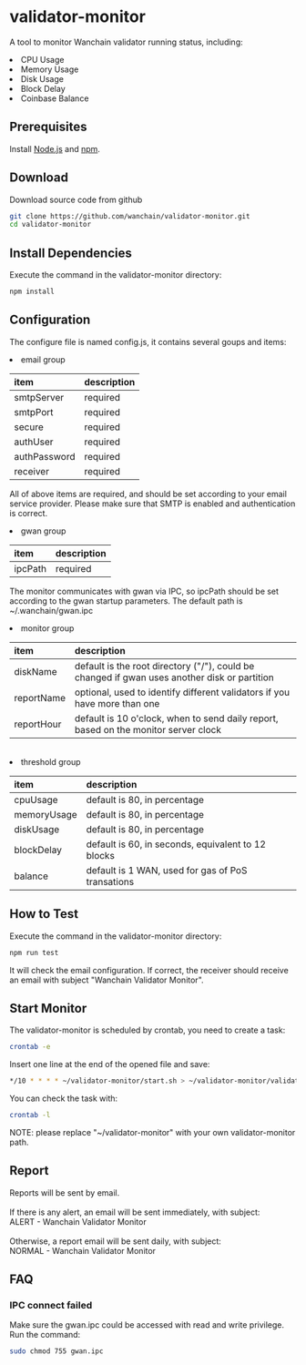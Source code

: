 validator-monitor
========

A tool to monitor Wanchain validator running status, including:
<li>CPU Usage</li>
<li>Memory Usage</li>
<li>Disk Usage</li>
<li>Block Delay</li>
<li>Coinbase Balance</li>

## Prerequisites
Install [Node.js](https://nodejs.org) and [npm](http://npmjs.org).

## Download
Download source code from github
```bash
git clone https://github.com/wanchain/validator-monitor.git
cd validator-monitor
```
## Install Dependencies
Execute the command in the validator-monitor directory:
```bash
npm install
```
## Configuration

The configure file is named config.js, it contains several goups and items:
<li>email group</li>

| item         | description |
| :---         | :---        |
| smtpServer   | required    |
| smtpPort     | required    |
| secure       | required    |
| authUser     | required    |
| authPassword | required    |
| receiver     | required    |

All of above items are required, and should be set according to your email service provider. Please make sure that SMTP is enabled and authentication is correct.

<li>gwan group</li>

| item         | description |
| :---         | :---        |
| ipcPath      | required    |

The monitor communicates with gwan via IPC, so ipcPath should be set according to the gwan startup parameters. The default path is ~/.wanchain/gwan.ipc

<li>monitor group</li>

| item         | description |
| :---         | :---        |
| diskName     | default is the root directory ("/"), could be changed if gwan uses another disk or partition |
| reportName   | optional, used to identify different validators if you have more than one |
| reportHour   | default is 10 o'clock, when to send daily report, based on the monitor server clock |

<br>

<li>threshold group</li>

| item         | description |
| :---         | :---        |
| cpuUsage     | default is 80, in percentage |
| memoryUsage  | default is 80, in percentage |
| diskUsage    | default is 80, in percentage |
| blockDelay   | default is 60, in seconds, equivalent to 12 blocks |
| balance      | default is 1 WAN, used for gas of PoS transations |

## How to Test
Execute the command in the validator-monitor directory:
```bash
npm run test
```
It will check the email configuration. If correct, the receiver should receive an email with subject "Wanchain Validator Monitor".

## Start Monitor
The validator-monitor is scheduled by crontab, you need to create a task:
```bash
crontab -e
```
Insert one line at the end of the opened file and save:
<br/>
```bash
*/10 * * * * ~/validator-monitor/start.sh > ~/validator-monitor/validator-monitor.log 2>&1
```
You can check the task with:
```bash
crontab -l
```
NOTE: please replace "~/validator-monitor" with your own validator-monitor path.

## Report
Reports will be sent by email.
<br/><br/>
If there is any alert, an email will be sent immediately, with subject:
<br/>
ALERT - Wanchain Validator Monitor
<br/><br/>
Otherwise, a report email will be sent daily, with subject:
<br/>
NORMAL - Wanchain Validator Monitor

## FAQ
### IPC connect failed
Make sure the gwan.ipc could be accessed with read and write privilege. Run the command:
```bash
sudo chmod 755 gwan.ipc
```
